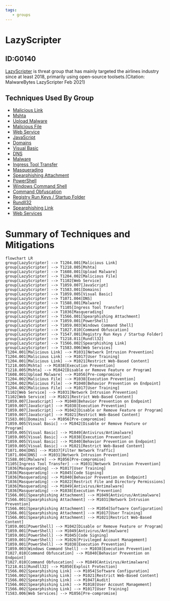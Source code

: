 ```yaml
---
tags:
   - groups
---
```

# LazyScripter
## ID:G0140
[LazyScripter](/mitre/groups/G0140) is threat group that has mainly targeted the airlines industry since at least 2018, primarily using open-source toolsets.(Citation: MalwareBytes LazyScripter Feb 2021)
## Techniques Used By Group
* [Malicious Link](techniques/T1204/001)
* [Mshta](techniques/T1218/005)
* [Upload Malware](techniques/T1608/001)
* [Malicious File](techniques/T1204/002)
* [Web Service](techniques/T1102)
* [JavaScript](techniques/T1059/007)
* [Domains](techniques/T1583/001)
* [Visual Basic](techniques/T1059/005)
* [DNS](techniques/T1071/004)
* [Malware](techniques/T1588/001)
* [Ingress Tool Transfer](techniques/T1105)
* [Masquerading](techniques/T1036)
* [Spearphishing Attachment](techniques/T1566/001)
* [PowerShell](techniques/T1059/001)
* [Windows Command Shell](techniques/T1059/003)
* [Command Obfuscation](techniques/T1027/010)
* [Registry Run Keys / Startup Folder](techniques/T1547/001)
* [Rundll32](techniques/T1218/011)
* [Spearphishing Link](techniques/T1566/002)
* [Web Services](techniques/T1583/006)

# Summary of Techniques and Mitigations
```mermaid
flowchart LR
group[LazyScripter] --> T1204.001[Malicious Link]
group[LazyScripter] --> T1218.005[Mshta]
group[LazyScripter] --> T1608.001[Upload Malware]
group[LazyScripter] --> T1204.002[Malicious File]
group[LazyScripter] --> T1102[Web Service]
group[LazyScripter] --> T1059.007[JavaScript]
group[LazyScripter] --> T1583.001[Domains]
group[LazyScripter] --> T1059.005[Visual Basic]
group[LazyScripter] --> T1071.004[DNS]
group[LazyScripter] --> T1588.001[Malware]
group[LazyScripter] --> T1105[Ingress Tool Transfer]
group[LazyScripter] --> T1036[Masquerading]
group[LazyScripter] --> T1566.001[Spearphishing Attachment]
group[LazyScripter] --> T1059.001[PowerShell]
group[LazyScripter] --> T1059.003[Windows Command Shell]
group[LazyScripter] --> T1027.010[Command Obfuscation]
group[LazyScripter] --> T1547.001[Registry Run Keys / Startup Folder]
group[LazyScripter] --> T1218.011[Rundll32]
group[LazyScripter] --> T1566.002[Spearphishing Link]
group[LazyScripter] --> T1583.006[Web Services]
T1204.001[Malicious Link] --> M1031[Network Intrusion Prevention]
T1204.001[Malicious Link] --> M1017[User Training]
T1204.001[Malicious Link] --> M1021[Restrict Web-Based Content]
T1218.005[Mshta] --> M1038[Execution Prevention]
T1218.005[Mshta] --> M1042[Disable or Remove Feature or Program]
T1608.001[Upload Malware] --> M1056[Pre-compromise]
T1204.002[Malicious File] --> M1038[Execution Prevention]
T1204.002[Malicious File] --> M1040[Behavior Prevention on Endpoint]
T1204.002[Malicious File] --> M1017[User Training]
T1102[Web Service] --> M1031[Network Intrusion Prevention]
T1102[Web Service] --> M1021[Restrict Web-Based Content]
T1059.007[JavaScript] --> M1040[Behavior Prevention on Endpoint]
T1059.007[JavaScript] --> M1038[Execution Prevention]
T1059.007[JavaScript] --> M1042[Disable or Remove Feature or Program]
T1059.007[JavaScript] --> M1021[Restrict Web-Based Content]
T1583.001[Domains] --> M1056[Pre-compromise]
T1059.005[Visual Basic] --> M1042[Disable or Remove Feature or Program]
T1059.005[Visual Basic] --> M1049[Antivirus/Antimalware]
T1059.005[Visual Basic] --> M1038[Execution Prevention]
T1059.005[Visual Basic] --> M1040[Behavior Prevention on Endpoint]
T1059.005[Visual Basic] --> M1021[Restrict Web-Based Content]
T1071.004[DNS] --> M1037[Filter Network Traffic]
T1071.004[DNS] --> M1031[Network Intrusion Prevention]
T1588.001[Malware] --> M1056[Pre-compromise]
T1105[Ingress Tool Transfer] --> M1031[Network Intrusion Prevention]
T1036[Masquerading] --> M1017[User Training]
T1036[Masquerading] --> M1045[Code Signing]
T1036[Masquerading] --> M1040[Behavior Prevention on Endpoint]
T1036[Masquerading] --> M1022[Restrict File and Directory Permissions]
T1036[Masquerading] --> M1049[Antivirus/Antimalware]
T1036[Masquerading] --> M1038[Execution Prevention]
T1566.001[Spearphishing Attachment] --> M1049[Antivirus/Antimalware]
T1566.001[Spearphishing Attachment] --> M1031[Network Intrusion Prevention]
T1566.001[Spearphishing Attachment] --> M1054[Software Configuration]
T1566.001[Spearphishing Attachment] --> M1017[User Training]
T1566.001[Spearphishing Attachment] --> M1021[Restrict Web-Based Content]
T1059.001[PowerShell] --> M1042[Disable or Remove Feature or Program]
T1059.001[PowerShell] --> M1049[Antivirus/Antimalware]
T1059.001[PowerShell] --> M1045[Code Signing]
T1059.001[PowerShell] --> M1026[Privileged Account Management]
T1059.001[PowerShell] --> M1038[Execution Prevention]
T1059.003[Windows Command Shell] --> M1038[Execution Prevention]
T1027.010[Command Obfuscation] --> M1040[Behavior Prevention on Endpoint]
T1027.010[Command Obfuscation] --> M1049[Antivirus/Antimalware]
T1218.011[Rundll32] --> M1050[Exploit Protection]
T1566.002[Spearphishing Link] --> M1054[Software Configuration]
T1566.002[Spearphishing Link] --> M1021[Restrict Web-Based Content]
T1566.002[Spearphishing Link] --> M1047[Audit]
T1566.002[Spearphishing Link] --> M1018[User Account Management]
T1566.002[Spearphishing Link] --> M1017[User Training]
T1583.006[Web Services] --> M1056[Pre-compromise]
```